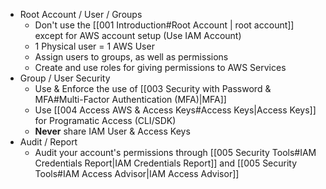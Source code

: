 * Root Account / User / Groups
	* Don't use the [[001 Introduction#Root Account | root account]] except for AWS account setup (Use IAM Account)
	* 1 Physical user = 1 AWS User
	* Assign users to groups, as well as permissions
	* Create and use roles for giving permissions to AWS Services
* Group / User Security
	* Use & Enforce the use of [[003 Security with Password & MFA#Multi-Factor Authentication (MFA)|MFA]]
	* Use [[004 Access AWS & Access Keys#Access Keys|Access Keys]] for Programatic Access (CLI/SDK)
	* **Never** share IAM User & Access Keys
* Audit / Report
	* Audit your account's permissions through [[005 Security Tools#IAM Credentials Report|IAM Credentials Report]] and [[005 Security Tools#IAM Access Advisor|IAM Access Advisor]] 